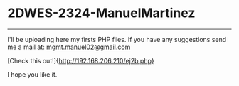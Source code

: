 # 2DWES-2324-ManuelMartinez
---
I'll be uploading here my firsts PHP files.
If you have any suggestions send me a mail at:
  mgmt.manuel02@gmail.com

[Check this out!]{http://192.168.206.210/ej2b.php}

I hope you like it.
